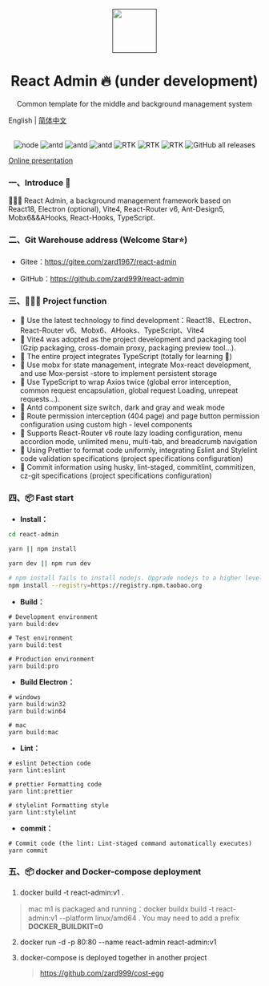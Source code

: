 <p align="center">
  <a href="">
    <img width="88" src="https://gw.alipayobjects.com/zos/rmsportal/KDpgvguMpGfqaHPjicRK.svg">
  </a>
</p>
<h1 align="center">React Admin 🔥 (under development)</h1>

<div align="center">Common template for the middle and background management system</div>

English | [简体中文](./README.cn.md)

<div align="center">
<br />
<img alt="node" src="https://img.shields.io/badge/Node-%3E%3D16.x-green">
<img alt="antd" src="https://img.shields.io/badge/antd-v5.x-brightgreen" />
<img alt="antd" src="https://img.shields.io/badge/pro--components-^2.3.52-1890ff" />
<img alt="antd" src="https://img.shields.io/badge/react--router--rom-v6.x-brightgreen" />
<img alt="RTK" src="https://img.shields.io/badge/mobx-v6.x-brightgreen"/>
<img alt="RTK" src="https://img.shields.io/static/v1?label=&message=ahooks&color=yellow"/>
<img alt="RTK" src="https://img.shields.io/static/v1?label=&message=axios&color=informational"/>
<img alt="GitHub all releases" src="https://img.shields.io/github/downloads/strivelen/fine-admin/total">
</div>

[Online presentation]()

### 一、Introduce 📖

🚀🚀🚀 React Admin, a background management framework based on React18, Electron (optional), Vite4, React-Router v6, Ant-Design5, Mobx6&&AHooks, React-Hooks, TypeScript.

### 二、Git Warehouse address (Welcome Star⭐)

- Gitee：https://gitee.com/zard1967/react-admin

- GitHub：https://github.com/zard999/react-admin

### 三、🔨🔨🔨 Project function

- 🚀 Use the latest technology to find development：React18、ELectron、React-Router v6、Mobx6、AHooks、TypeScript、Vite4
- 🚀 Vite4 was adopted as the project development and packaging tool (Gzip packaging, cross-domain proxy, packaging preview tool...).
- 🚀 The entire project integrates TypeScript (totally for learning 🤣)
- 🚀 Use mobx for state management, integrate Mox-react development, and use Mox-persist -store to implement persistent storage
- 🚀 Use TypeScript to wrap Axios twice (global error interception, common request encapsulation, global request Loading, unrepeat requests...).
- 🚀 Antd component size switch, dark and gray and weak mode
- 🚀 Route permission interception (404 page) and page button permission configuration using custom high - level components
- 🚀 Supports React-Router v6 route lazy loading configuration, menu accordion mode, unlimited menu, multi-tab, and breadcrumb navigation
- 🚀 Using Prettier to format code uniformly, integrating Eslint and Stylelint code validation specifications (project specifications configuration)
- 🚀 Commit information using husky, lint-staged, commitlint, commitizen, cz-git specifications (project specifications configuration)

### 四、📦 Fast start

- **Install：**

```sh
cd react-admin

yarn || npm install

yarn dev || npm run dev

# npm install fails to install nodejs. Upgrade nodejs to a higher level than 16, or try the following command：
npm install --registry=https://registry.npm.taobao.org
```

- **Build：**

```text
# Development environment
yarn build:dev

# Test environment
yarn build:test

# Production environment
yarn build:pro
```

- **Build Electron：**

```text
# windows
yarn build:win32
yarn build:win64

# mac
yarn build:mac

```

- **Lint：**

```text
# eslint Detection code
yarn lint:eslint

# prettier Formatting code
yarn lint:prettier

# stylelint Formatting style
yarn lint:stylelint
```

- **commit：**

```text
# Commit code (the lint: Lint-staged command automatically executes)
yarn commit
```

### 五、📦 docker and Docker-compose deployment

1. docker build -t react-admin:v1 .

> mac m1 is packaged and running：docker buildx build -t react-admin:v1 --platform linux/amd64 .
> You may need to add a prefix **DOCKER_BUILDKIT=0**

2. docker run -d -p 80:80 --name react-admin react-admin:v1

3. docker-compose is deployed together in another project
   > https://github.com/zard999/cost-egg
